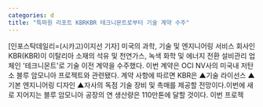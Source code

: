 ```yaml
---
categories: d
title: "특파원 리포트 KBRKBR 테크니몬트로부터 기술 계약 수주"
---
```

[인포스탁데일리=(시카고)이지선 기자] 미국의 과학, 기술 및 엔지니어링 서비스 회사인 KBR(KBR)이 이탈리아 소재의 석유 및 천연가스, 녹색 화학 및 에너지 전환 설비관리 업체인 &#39;테크니몬트&#39;로 기술 이전 계약을 수주했다. 이번 계약은 OCI NV사의 미국내 저탄소 블루 암모니아 프로젝트와 관련됐다. 계약 사항에 따르면 KBR은 ▲기술 라이선스 ▲기본 엔지니어링 디자인 ▲자사의 독점 기술 장비 및 촉매를 제공할 전망이다.이번에 새로 지어지는 블루 암모니아 공장의 연 생산량은 110만톤에 달할 것이다. 이번 프로젝